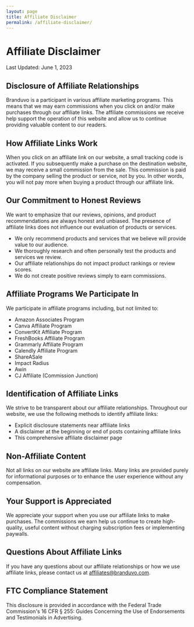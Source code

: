 ```yaml
---
layout: page
title: Affiliate Disclaimer
permalink: /affiliate-disclaimer/
---
```


# Affiliate Disclaimer

Last Updated: June 1, 2023

## Disclosure of Affiliate Relationships

Branduvo is a participant in various affiliate marketing programs. This means that we may earn commissions when you click on and/or make purchases through our affiliate links. The affiliate commissions we receive help support the operation of this website and allow us to continue providing valuable content to our readers.

## How Affiliate Links Work

When you click on an affiliate link on our website, a small tracking code is activated. If you subsequently make a purchase on the destination website, we may receive a small commission from the sale. This commission is paid by the company selling the product or service, not by you. In other words, you will not pay more when buying a product through our affiliate link.

## Our Commitment to Honest Reviews

We want to emphasize that our reviews, opinions, and product recommendations are always honest and unbiased. The presence of affiliate links does not influence our evaluation of products or services.

- We only recommend products and services that we believe will provide value to our audience.
- We thoroughly research and often personally test the products and services we review.
- Our affiliate relationships do not impact product rankings or review scores.
- We do not create positive reviews simply to earn commissions.

## Affiliate Programs We Participate In

We participate in affiliate programs including, but not limited to:

- Amazon Associates Program
- Canva Affiliate Program
- ConvertKit Affiliate Program
- FreshBooks Affiliate Program
- Grammarly Affiliate Program
- Calendly Affiliate Program
- ShareASale
- Impact Radius
- Awin
- CJ Affiliate (Commission Junction)

## Identification of Affiliate Links

We strive to be transparent about our affiliate relationships. Throughout our website, we use the following methods to identify affiliate links:

- Explicit disclosure statements near affiliate links
- A disclaimer at the beginning or end of posts containing affiliate links
- This comprehensive affiliate disclaimer page

## Non-Affiliate Content

Not all links on our website are affiliate links. Many links are provided purely for informational purposes or to enhance the user experience without any compensation.

## Your Support is Appreciated

We appreciate your support when you use our affiliate links to make purchases. The commissions we earn help us continue to create high-quality, useful content without charging subscription fees or implementing paywalls.

## Questions About Affiliate Links

If you have any questions about our affiliate relationships or how we use affiliate links, please contact us at affiliates@branduvo.com.

## FTC Compliance Statement

This disclosure is provided in accordance with the Federal Trade Commission's 16 CFR § 255: Guides Concerning the Use of Endorsements and Testimonials in Advertising.
